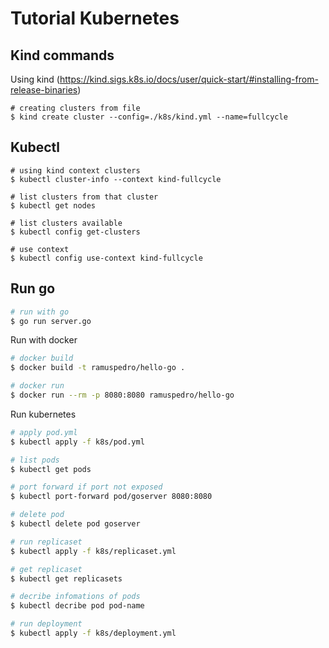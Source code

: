 # Tutorial Kubernetes

## Kind commands

Using kind (https://kind.sigs.k8s.io/docs/user/quick-start/#installing-from-release-binaries)

```shell
# creating clusters from file
$ kind create cluster --config=./k8s/kind.yml --name=fullcycle
```

## Kubectl

```shell
# using kind context clusters
$ kubectl cluster-info --context kind-fullcycle

# list clusters from that cluster
$ kubectl get nodes

# list clusters available
$ kubectl config get-clusters

# use context
$ kubectl config use-context kind-fullcycle
```

## Run go

```sh
# run with go
$ go run server.go
```

Run with docker

```sh
# docker build
$ docker build -t ramuspedro/hello-go .

# docker run
$ docker run --rm -p 8080:8080 ramuspedro/hello-go
```

Run kubernetes

```sh
# apply pod.yml
$ kubectl apply -f k8s/pod.yml 

# list pods
$ kubectl get pods

# port forward if port not exposed
$ kubectl port-forward pod/goserver 8080:8080

# delete pod
$ kubectl delete pod goserver

# run replicaset
$ kubectl apply -f k8s/replicaset.yml

# get replicaset
$ kubectl get replicasets

# decribe infomations of pods
$ kubectl decribe pod pod-name

# run deployment
$ kubectl apply -f k8s/deployment.yml
```